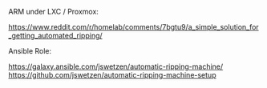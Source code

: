 ARM under LXC / Proxmox: 

https://www.reddit.com/r/homelab/comments/7bgtu9/a_simple_solution_for_getting_automated_ripping/

Ansible Role:

https://galaxy.ansible.com/jswetzen/automatic-ripping-machine/
https://github.com/jswetzen/automatic-ripping-machine-setup